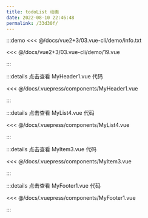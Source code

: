 ```yaml
---
title: todoList 动画
date: 2022-08-10 22:46:48
permalink: /33d30f/
---
```


:::demo <<< @/docs/vue2+3/03.vue-cli/demo/info.txt

<<< @/docs/vue2+3/03.vue-cli/demo/19.vue

:::

:::details 点击查看 MyHeader1.vue 代码

<<< @/docs/.vuepress/components/MyHeader1.vue

:::

:::details 点击查看 MyList4.vue 代码

<<< @/docs/.vuepress/components/MyList4.vue

:::

:::details 点击查看 MyItem3.vue 代码

<<< @/docs/.vuepress/components/MyItem3.vue

:::

:::details 点击查看 MyFooter1.vue 代码

<<< @/docs/.vuepress/components/MyFooter1.vue

:::
